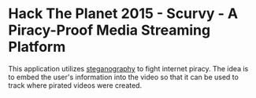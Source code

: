 # Hack The Planet 2015 - Scurvy - A Piracy-Proof Media Streaming Platform

This application utilizes [steganography](https://en.wikipedia.org/wiki/Steganography) to fight internet piracy. The idea is to embed the user's information into the video so that it can be used to track where pirated videos were created.
